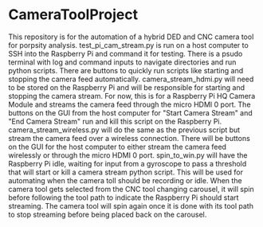 # CameraToolProject

This repository is for the automation of a hybrid DED and CNC camera tool for porpsity analysis.
test_pi_cam_stream.py is run on a host computer to SSH into the Raspberry Pi and command it for testing.
  There is a psudo terminal with log and command inputs to navigate directories and run python scripts.
  There are buttons to quickly run scripts like starting and stopping the camera feed automatically.
camera_stream_hdmi.py will need to be stored on the Raspberry Pi and will be responsible for starting and stopping the camera stream.
  For now, this is for a Raspberry Pi HQ Camera Module and streams the camera feed through the micro HDMI 0 port.
  The buttons on the GUI from the host computer for "Start Camera Stream" and "End Camera Stream" run and kill this script on the Raspberry Pi.
camera_stream_wireless.py will do the same as the previous script but stream the camera feed over a wireless connection.
  There will be buttons on the GUI for the host computer to either stream the camera feed wirelessly or through the micro HDMI 0 port.
spin_to_win.py will have the Raspberry Pi idle, waiting for input from a gyroscope to pass a threshold that will start or kill a camera stream python script.
  This will be used for automating when the camera toll should be recording or idle.
  When the camera tool gets selected from the CNC tool changing carousel, it will spin before following the tool path to indicate the Raspberry Pi should start streaming.
  The camera tool will spin again once it is done with its tool path to stop streaming before being placed back on the carousel.
